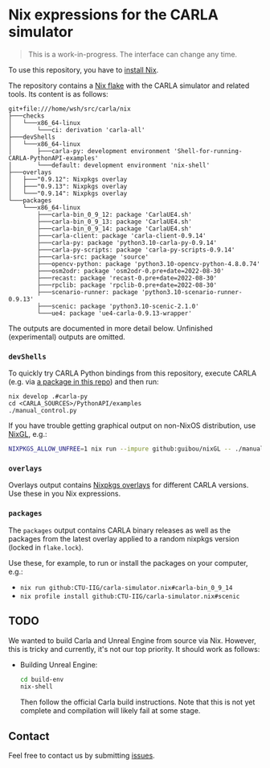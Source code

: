 # Nix expressions for the CARLA simulator

> This is a work-in-progress. The interface can change any time.

To use this repository, you have to [install Nix][].

The repository contains a [Nix flake][] with the CARLA simulator and
related tools. Its content is as follows:

<!-- `$ nix flake show` -->
```
git+file:///home/wsh/src/carla/nix
├───checks
│   └───x86_64-linux
│       └───ci: derivation 'carla-all'
├───devShells
│   └───x86_64-linux
│       ├───carla-py: development environment 'Shell-for-running-CARLA-PythonAPI-examples'
│       └───default: development environment 'nix-shell'
├───overlays
│   ├───"0.9.12": Nixpkgs overlay
│   ├───"0.9.13": Nixpkgs overlay
│   └───"0.9.14": Nixpkgs overlay
└───packages
    └───x86_64-linux
        ├───carla-bin_0_9_12: package 'CarlaUE4.sh'
        ├───carla-bin_0_9_13: package 'CarlaUE4.sh'
        ├───carla-bin_0_9_14: package 'CarlaUE4.sh'
        ├───carla-client: package 'carla-client-0.9.14'
        ├───carla-py: package 'python3.10-carla-py-0.9.14'
        ├───carla-py-scripts: package 'carla-py-scripts-0.9.14'
        ├───carla-src: package 'source'
        ├───opencv-python: package 'python3.10-opencv-python-4.8.0.74'
        ├───osm2odr: package 'osm2odr-0.pre+date=2022-08-30'
        ├───recast: package 'recast-0.pre+date=2022-08-30'
        ├───rpclib: package 'rpclib-0.pre+date=2022-08-30'
        ├───scenario-runner: package 'python3.10-scenario-runner-0.9.13'
        ├───scenic: package 'python3.10-scenic-2.1.0'
        └───ue4: package 'ue4-carla-0.9.13-wrapper'
```

The outputs are documented in more detail below. Unfinished
(experimental) outputs are omitted.

### `devShells`

To quickly try CARLA Python bindings from this repository, execute
CARLA (e.g. via [a package in this repo](#packages)) and then run:

    nix develop .#carla-py
    cd <CARLA_SOURCES>/PythonAPI/examples
    ./manual_control.py

If you have trouble getting graphical output on non-NixOS
distribution, use [NixGL][], e.g.:

```sh
NIXPKGS_ALLOW_UNFREE=1 nix run --impure github:guibou/nixGL -- ./manual_control.py
```

[NixGL]: https://github.com/guibou/nixGL

### `overlays`

Overlays output contains [Nixpkgs overlays][] for different CARLA
versions. Use these in you Nix expressions.

### `packages`

The `packages` output contains CARLA binary releases as well as the
packages from the latest overlay applied to a random nixpkgs version
(locked in `flake.lock`).

Use these, for example, to run or install the packages on your
computer, e.g.:

- `nix run github:CTU-IIG/carla-simulator.nix#carla-bin_0_9_14`
- `nix profile install github:CTU-IIG/carla-simulator.nix#scenic`

## TODO

We wanted to build Carla and Unreal Engine from source via Nix.
However, this is tricky and currently, it's not our top priority.
It should work as follows:

- Building Unreal Engine:

  ```sh
  cd build-env
  nix-shell
  ```

  Then follow the official Carla build instructions. Note that this is
  not yet complete and compilation will likely fail at some stage.


## Contact

Feel free to contact us by submitting [issues][].

[install Nix]: https://nixos.org/download.html#download-nix
[Nix flake]: https://nixos.wiki/wiki/Flakes
[Scenic]: https://github.com/BerkeleyLearnVerify/Scenic
[Nixpkgs overlays]: https://nixos.wiki/wiki/Overlays
[issues]: https://github.com/CTU-IIG/carla-simulator.nix/issues

<!-- Local Variables: -->
<!-- compile-command: "mdsh" -->
<!-- End: -->
